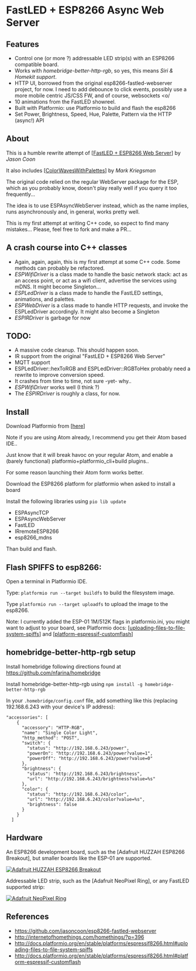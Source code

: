 FastLED + ESP8266 Async Web Server
=========

Features
--------
* Control one (or more ?) addressable LED strip(s) with an ESP8266 compatible board.
* Works with *homebridge-better-http-rgb*, so yes, this means *Siri & Homekit support*.
* HTTP UI, borrowed from the original esp8266-fastled-webserver project, for now. I need to add debounce to click events, possibly use a more mobile centric JS/CSS FW, and of course, websockets <o/
* 10 animations from the FastLED showreel.
* Built with Platformio: use Platformio to build and flash the esp8266
* Set Power, Brightness, Speed, Hue, Palette, Pattern via the HTTP (async!) API


About
-----
This is a humble rewrite attempt of [[FastLED + ESP8266 Web Server](https://github.com/jasoncoon/esp8266-fastled-webserver)] by *Jason Coon*

It also includes [[ColorWavesWithPalettes]( https://gist.github.com/kriegsman/8281905786e8b2632aeb)] by *Mark Kriegsman*

The original code relied on the regular WebServer package for the ESP, which as you probably know, doesn't play really well if you query it too frequently...

The idea is to use ESPAsyncWebServer instead, which as the name implies, runs asynchronously and, in general, works pretty well.

This is my first attempt at writing C++ code, so expect to find many mistakes... Please, feel free to fork and make a PR...


A crash course into C++ classes
---------
* Again, again, again, this is my first attempt at some C++ code. Some methods can probably be refactored.
* *ESPWifiDriver* is a class made to handle the basic network stack: act as an access point, or act as a wifi client, advertise the services using mDNS. It might become Singleton...
* *ESPLedDriver* is a class made to handle the FastLED settings, animations, and palettes.
* *ESPWebDriver* is a class made to handle HTTP requests, and invoke the ESPLedDriver accordingly. It might also become a Singleton
* *ESPIRDriver* is garbage for now



TODO:
-----
* A massive code cleanup. This should happen soon.
* IR support from the original "FastLED + ESP8266 Web Server"
* MQTT support
* ESPLedDriver::hexToRGB and ESPLedDriver::RGBToHex probably need a rewrite to improve conversion speed.
* It crashes from time to time, not sure -yet- why..
* *ESPWifiDriver* works well (I think ?)
* The *ESPIRDriver* is roughly a class, for now.


Install
-------
Download Platformio from [[here](http://platformio.org)]

Note if you are using Atom already, I recommend you get their Atom based IDE..

Just know that it will break havoc on your regular Atom, and enable a (barely functional) platformio+platformio_cli+build plugins..

For some reason launching their Atom form works better.

Download the ESP8266 platform for platformio when asked to install a board

Install the following libraries using `pio lib update`
* ESPAsyncTCP
* ESPAsyncWebServer
* FastLED
* IRremoteESP8266
* esp8266_mdns

Than build and flash.


Flash SPIFFS to esp8266:
------------------------
Open a terminal in Platformio IDE.

Type: `platformio run --target buildfs` to build the filesystem image.

Type `platformio run --target uploadfs` to upload the image to the esp8266.

Note:
I currently added the ESP-01 1M/512K flags in platformio.ini, you might want to adjust to your board, see Platformio docs:
[[uploading-files-to-file-system-spiffs](http://docs.platformio.org/en/stable/platforms/espressif8266.html#uploading-files-to-file-system-spiffs)] and [[platform-espressif-customflash](http://docs.platformio.org/en/stable/platforms/espressif8266.html#platform-espressif-customflash)]


homebridge-better-http-rgb setup
--------------------------------

Install homebridge following directions found at https://github.com/nfarina/homebridge

Install homebridge-better-http-rgb using `npm install -g homebridge-better-http-rgb`

In your `.homebridge/config.conf` file, add something like this (replacing 192.168.6.243 with your device's IP address):

```
"accessories": [
    {
      "accessory": "HTTP-RGB",
      "name": "Single Color Light",
      "http_method": "POST",
      "switch": {
        "status": "http://192.168.6.243/power",
        "powerOn": "http://192.168.6.243/power?value=1",
        "powerOff": "http://192.168.6.243/power?value=0"
      },
      "brightness": {
        "status": "http://192.168.6.243/brightness",
        "url": "http://192.168.6.243/brightness?value=%s"
      },
      "color": {
        "status": "http://192.168.6.243/color",
        "url": "http://192.168.6.243/color?value=%s",
        "brightness": false
      }
    }
  ]
```

Hardware
--------

An ESP8266 development board, such as the [Adafruit HUZZAH ESP8266 Breakout], but smaller boards like the ESP-01 are supported.

[![Adafruit HUZZAH ESP8266 Breakout](https://cdn-shop.adafruit.com/310x233/2471-10.jpg)](https://www.adafruit.com/products/2471)

Addressable LED strip, such as the [Adafruit NeoPixel Ring], or any FastLED supported strip:

[![Adafruit NeoPixel Ring](https://www.adafruit.com/images/145x109/1586-00.jpg)](https://www.adafruit.com/product/1586)

References
----------

* https://github.com/jasoncoon/esp8266-fastled-webserver
* http://internetofhomethings.com/homethings/?p=396
* http://docs.platformio.org/en/stable/platforms/espressif8266.html#uploading-files-to-file-system-spiffs
* http://docs.platformio.org/en/stable/platforms/espressif8266.html#platform-espressif-customflash
